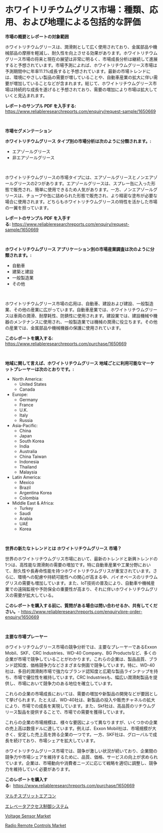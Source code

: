 <p><h1>ホワイトリチウムグリス市場：種類、応用、および地理による包括的な評価</h1></p><p><strong>市場の概要とレポートの対象範囲</strong></p>
<p><p>ホワイトリチウムグリースは、潤滑剤として広く使用されており、金属部品や機械部品の摩擦を軽減し、耐久性を向上させる効果があります。ホワイトリチウムグリース市場の将来と現在の展望は非常に明るく、市場成長分析は継続して進展すると予想されています。市場予測によれば、ホワイトリチウムグリース市場は予測期間中に年率11.1%成長すると予想されています。最新の市場トレンドには、環境にやさしい製品の需要が増していることや、自動車産業の拡大に伴い需要が増加していることなどが含まれます。総じて、ホワイトリチウムグリース市場は持続的な成長を遂げると予想されており、需要の増加により市場は拡大していくと見込まれます。</p></p>
<p><strong>レポートのサンプル PDF を入手する:</strong> <a href="https://www.reliableresearchreports.com/enquiry/request-sample/1650669">https://www.reliableresearchreports.com/enquiry/request-sample/1650669</a></p>
<p>&nbsp;</p>
<p><strong>市場セグメンテーション</strong></p>
<p><strong>ホワイトリチウムグリース タイプ別の市場分析は次のように分類されます。:</strong></p>
<p><ul><li>エアゾールグリース</li><li>非エアゾールグリース</li></ul></p>
<p>&nbsp;</p>
<p><p>ホワイトリチウムグリースの市場タイプには、エアゾールグリースとノンエアゾールグリースの2つがあります。エアゾールグリースは、スプレー缶に入った形態で販売され、簡単に使用できるため人気があります。一方、ノンエアゾールグリースは、チューブや缶に詰められた形態で販売され、より精密な塗布が必要な場合に使用されます。どちらもホワイトリチウムグリースの特性を活かした市場の一翼を担っています。</p></p>
<p><strong>レポートのサンプル PDF を入手する:</strong>&nbsp;<a href="https://www.reliableresearchreports.com/enquiry/request-sample/1650669">https://www.reliableresearchreports.com/enquiry/request-sample/1650669</a></p>
<p>&nbsp;</p>
<p><strong> ホワイトリチウムグリース アプリケーション別の市場産業調査は次のように分類されます。:</strong></p>
<p><ul><li>自動車</li><li>建築と建設</li><li>一般製造業</li><li>その他</li></ul></p>
<p>&nbsp;</p>
<p><p>ホワイトリチウムグリース市場の応用は、自動車、建設および建設、一般製造業、その他の産業に広がっています。自動車産業では、ホワイトリチウムグリースは車両の潤滑、耐摩耗性、防錆性に使用されます。建設業では、建設機械や機器のメンテナンスに使用され、一般製造業では機械の潤滑に役立ちます。その他の産業では、金属部品や機械機器の保護に使用されています。</p></p>
<p><strong>このレポートを購入する:</strong>&nbsp; <a href="https://www.reliableresearchreports.com/purchase/1650669">https://www.reliableresearchreports.com/purchase/1650669</a></p>
<p>&nbsp;</p>
<p><strong>地域に関して言えば、ホワイトリチウムグリース 地域ごとに利用可能なマーケットプレーヤーは次のとおりです。:</strong></p>
<p><ul>
    <li>
        North America:
        <ul>
            <li>United States</li>
            <li>Canada</li>
        </ul>
    </li>
    <li>
        Europe:
        <ul>
            <li>Germany</li>
            <li>France</li>
            <li>U.K.</li>
            <li>Italy</li>
            <li>Russia</li>
        </ul>
    </li>
    <li>
        Asia-Pacific:
        <ul>
            <li>China</li>
            <li>Japan</li>
            <li>South Korea</li>
            <li>India</li>
            <li>Australia</li>
            <li>China Taiwan</li>
            <li>Indonesia</li>
            <li>Thailand</li>
            <li>Malaysia</li>
        </ul>
    </li>
    <li>
        Latin America:
        <ul>
            <li>Mexico</li>
            <li>Brazil</li>
            <li>Argentina Korea</li>
            <li>Colombia</li>
        </ul>
    </li>
    <li>
        Middle East & Africa:
        <ul>
            <li>Turkey</li>
            <li>Saudi</li>
            <li>Arabia</li>
            <li>UAE</li>
            <li>Korea</li>
        </ul>
    </li>
    </ul></p>
<p>&nbsp;</p>
<p><strong>世界の新たなトレンドとは ホワイトリチウムグリース 市場？</strong></p>
<p><p>世界のホワイトリチウムグリス市場において、最新のトレンドと新興トレンドの1つは、高性能な潤滑剤の需要の増加です。特に自動車産業や工業分野において、耐久性や長寿命性能を持つホワイトリチウムグリスが重宝されています。さらに、環境への配慮や持続可能性への関心が高まる中、バイオベースのリチウムグリスの需要も増加しています。また、IoT技術の普及により、自動車や機械産業での遠隔監視や予防保全の重要性が高まり、それに伴いホワイトリチウムグリスの需要が拡大している。</p></p>
<p><strong>このレポートを購入する前に、質問がある場合は問い合わせるか、共有してください。</strong>- <a href="https://www.reliableresearchreports.com/enquiry/pre-order-enquiry/1650669">https://www.reliableresearchreports.com/enquiry/pre-order-enquiry/1650669</a></p>
<p>&nbsp;</p>
<p><strong>主要な市場プレーヤー</strong></p>
<p><p>ホワイトリチウムグリース市場の競争分析では、主要なプレーヤーであるExxon Mobil、SKF、CRC Industries、WD-40 Company、BG Productsなど、多くの企業が市場で競争していることがわかります。これらの企業は、製品品質、ブランド認知度、価格競争力などさまざまな側面で競争しています。特に、WD-40社は、多目的潤滑剤市場で強力なブランド認知度と広範な製品ラインナップを持ち、市場で優位性を維持しています。CRC Industriesも、幅広い潤滑剤製品を提供し、市場において競争力のある地位を確立しています。</p><p>これらの企業の市場成長においては、需要の増加や新製品の開発などが要因として挙げられます。たとえば、WD-40社は、新製品の投入や販売チャネルの拡大により、市場での成長を実現しています。また、Skf社は、高品質のリチウムグリース製品を提供することで、市場での需要を獲得しています。</p><p>これらの企業の市場規模は、様々な要因によって異なりますが、いくつかの企業の売上高は数億ドルに達しています。例えば、Exxon Mobil社は、市場規模が大きく、安定した売上高を誇る企業の一つです。一方、SKF社は、グローバルで成長を続けており、市場シェアを拡大しています。</p><p>ホワイトリチウムグリース市場では、競争が激しい状況が続いており、企業間の競争力や市場シェアを維持するために、品質、価格、サービスの向上が求められています。企業は、市場動向や消費者ニーズに応じて戦略を適切に調整し、競争力を維持していく必要があります。</p></p>
<p><strong>このレポートを購入する:</strong>&nbsp;&nbsp;<a href="https://www.reliableresearchreports.com/purchase/1650669">https://www.reliableresearchreports.com/purchase/1650669</a></p>
<p><p><a href="https://github.com/Calvi3ynJerde867/Market-Research-Report-List-1/blob/main/573095210128.md">マルチスプリットエアコン</a></p><p><a href="https://github.com/JacksonWiza1924/Market-Research-Report-List-1/blob/main/291453910129.md">エレベータアクセス制御システム</a></p><p><a href="https://github.com/lylyparadise/Market-Research-Report-List-2/blob/main/voltage-sensor-market.md">Voltage Sensor Market</a></p><p><a href="https://github.com/johnbach50/Market-Research-Report-List-2/blob/main/radio-remote-controls-market.md">Radio Remote Controls Market</a></p></p>
